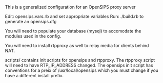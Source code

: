 This is a generalized configuration for an OpenSIPS proxy server

Edit: opensips.vars.rb and set appropriate variables
Run: ./build.rb to generate an opensips.cfg

You will need to populate your database (mysql) to accomodate the modules used in the config.

You will need to install rtpproxy as well to relay media for clients behind NAT.

scripts/ contains init scripts for opensips and rtpproxy.  The rtpproxy script will need to have RTP_IP_ADDRESS changed.
The opensips init script has conventions for a preix of /usr/local/opensips which you must change if you have a different
install prefix.
